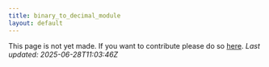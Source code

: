 ```yaml
---
title: binary_to_decimal_module
layout: default
---
```


This page is not yet made. If you want to contribute please do so [here](https://github.com/CrazyH2/Bigstone/blob/wiki/components/binary_to_decimal_module.md).
_Last updated: 2025-06-28T11:03:46Z_
